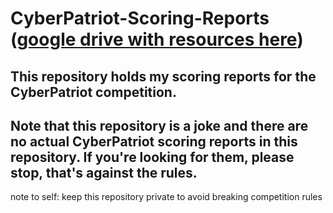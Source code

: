 # CyberPatriot-Scoring-Reports ([google drive with resources here](https://www.youtube.com/watch?v=oHg5SJYRHA0))
## This repository holds my scoring reports for the CyberPatriot competition. 

## Note that this repository is a joke and there are no actual CyberPatriot scoring reports in this repository. If you're looking for them, please stop, that's against the rules.

note to self: keep this repository private to avoid breaking competition rules


